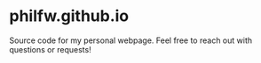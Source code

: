 # philfw.github.io

Source code for my personal webpage. Feel free to reach out with questions or requests!
